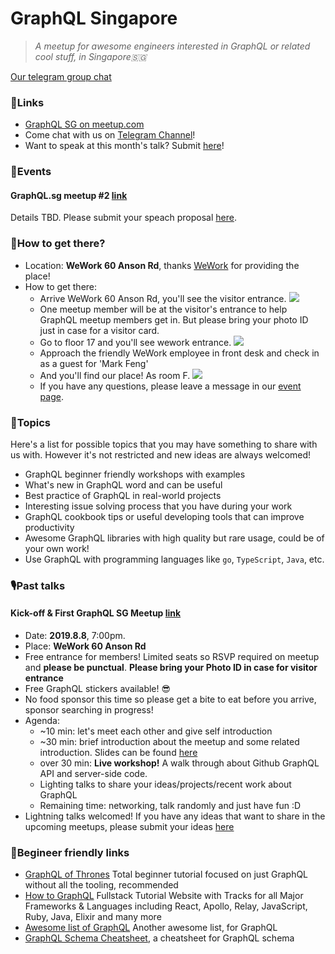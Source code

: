 # GraphQL Singapore

> _A meetup for awesome engineers interested in GraphQL or related cool stuff, in Singapore🇸🇬_

[Our telegram group chat](https://t.me/graphqlsg)

### 🧷Links

+ [GraphQL SG on meetup.com](https://www.meetup.com/graphQL-SG/)
+ Come chat with us on [Telegram Channel](https://t.me/graphqlsg)!
+ Want to speak at this month's talk? Submit [here](https://github.com/graphql-sg/graphql-sg.github.io/issues/3)! 

### 🎡Events

#### GraphQL.sg meetup #2 [link]()
Details TBD. Please submit your speach proposal [here](https://github.com/graphql-sg/graphql-sg.github.io/issues/3).

### 📍How to get there?
+ Location: **WeWork 60 Anson Rd**, thanks [WeWork](https://help.meetup.com/hc/en-us/articles/360004656412-What-is-Meetup-WeWork-) for providing the place!
+ How to get there:
    + Arrive WeWork 60 Anson Rd, you'll see the visitor entrance. ![](https://user-images.githubusercontent.com/52192430/62360362-318cda80-b54b-11e9-9f43-4afcae48050e.jpeg)
    + One meetup member will be at the visitor's entrance to help GraphQL meetup members get in. But please bring your photo ID just in case for a visitor card.
    + Go to floor 17 and you'll see wework entrance. ![](https://user-images.githubusercontent.com/52192430/62360360-318cda80-b54b-11e9-8b74-8026b3dcdccf.jpeg)
    + Approach the friendly WeWork employee in front desk and check in as a guest for 'Mark Feng'
    + And you'll find our place! As room F. ![](https://user-images.githubusercontent.com/52192430/62360355-305bad80-b54b-11e9-887c-d652ae1eaa3d.jpeg)
    + If you have any questions, please leave a message in our [event page](https://www.meetup.com/graphQL-SG/events/263455465/).

### 📰Topics

Here's a list for possible topics that you may have something to share with us with. However it's not restricted and new ideas are always welcomed!

+ GraphQL beginner friendly workshops with examples
+ What's new in GraphQL word and can be useful
+ Best practice of GraphQL in real-world projects
+ Interesting issue solving process that you have during your work
+ GraphQL cookbook tips or useful developing tools that can improve productivity
+ Awesome GraphQL libraries with high quality but rare usage, could be of your own work!
+ Use GraphQL with programming languages like `go`, `TypeScript`, `Java`, etc.

### 🎙️Past talks

#### Kick-off & First GraphQL SG Meetup [link](https://www.meetup.com/graphQL-SG/events/263455465/)
+ Date: **2019.8.8**, 7:00pm.
+ Place: **WeWork 60 Anson Rd**
+ Free entrance for members! Limited seats so RSVP required on meetup and **please be punctual**. **Please bring your Photo ID in case for visitor entrance**
+ Free GraphQL stickers available! 😎
+ No food sponsor this time so please get a bite to eat before you arrive, sponsor searching in progress!
+ Agenda:
    + ~10 min: let's meet each other and give self introduction
    + ~30 min: brief introduction about the meetup and some related introduction. Slides can be found [here](https://github.com/graphql-sg/meetup.gql/issues/1)
    + over 30 min: **Live workshop!** A walk through about Github GraphQL API and server-side code.
    + Lighting talks to share your ideas/projects/recent work about GraphQL
    + Remaining time: networking, talk randomly and just have fun :D
+ Lightning talks welcomed! If you have any ideas that want to share in the upcoming meetups, please submit your ideas [here](https://github.com/graphql-sg/meetup.gql/issues/1)

### 🏫Begineer friendly links

+ [GraphQL of Thrones](https://graphql-of-thrones.herokuapp.com/) Total beginner tutorial focused on just GraphQL without all the tooling, recommended
+ [How to GraphQL](https://www.howtographql.com) Fullstack Tutorial Website with Tracks for all Major Frameworks & Languages including React, Apollo, Relay, JavaScript, Ruby, Java, Elixir and many more 
+ [Awesome list of GraphQL](https://github.com/chentsulin/awesome-graphql) Another awesome list, for GraphQL
+ [GraphQL Schema Cheatsheet](https://github.com/sogko/graphql-schema-language-cheat-sheet), a cheatsheet for GraphQL schema
